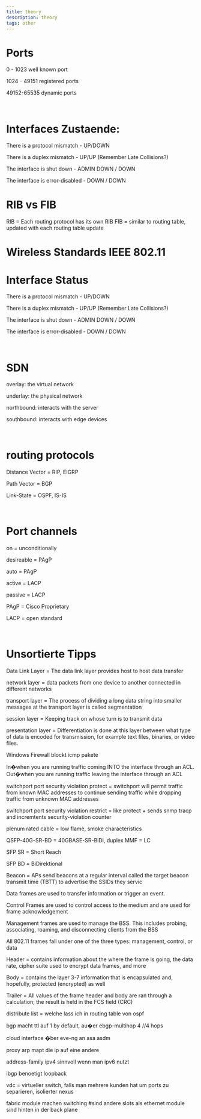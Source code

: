 ```yaml
---
title: theory
description: theory
tags: other
---
```


# Ports
0 - 1023 well known port

1024 - 49151 registered ports

49152-65535 dynamic ports

</br>

# Interfaces Zustaende:
There is a protocol mismatch - UP/DOWN

There is a duplex mismatch - UP/UP (Remember Late Collisions?)

The interface is shut down - ADMIN DOWN / DOWN

The interface is error-disabled - DOWN / DOWN 

# RIB vs FIB
RIB = Each routing protocol has its own RIB
FIB = similar to routing table, updated with each routing table update 

<markdown-image src="theory/1.PNG" alt="Alt text"></markdown-image>

# Wireless Standards IEEE 802.11

<markdown-image src="theory/2.PNG" alt="Alt text"></markdown-image>

# Interface Status
There is a protocol mismatch - UP/DOWN

There is a duplex mismatch - UP/UP (Remember Late Collisions?)

The interface is shut down - ADMIN DOWN / DOWN

The interface is error-disabled - DOWN / DOWN 

</br>

# SDN
overlay: the virtual network

underlay: the physical network

northbound: interacts with the server

southbound: interacts with edge devices 

</br>

# routing protocols
Distance Vector = RIP, EIGRP

Path Vector = BGP

Link-State = OSPF, IS-IS 

</br>

# Port channels
on = unconditionally

desireable = PAgP

auto = PAgP

active = LACP

passive = LACP

PAgP = Cisco Proprietary

LACP = open standard 

</br>

# Unsortierte Tipps

Data Link Layer = The data link layer provides host to host data transfer

network layer = data packets from one device to another connected in different networks

transport layer = The process of dividing a long data string into smaller messages at the transport layer is called segmentation

session layer = Keeping track on whose turn is to transmit data

presentation layer = Differentiation is done at this layer between what type of data is encoded for transmission, for example text files, binaries, or video files.

Windows Firewall blockt icmp pakete

In�when you are running traffic coming INTO the interface through an ACL. Out�when you are running traffic leaving the interface through an ACL

switchport port security violation protect = switchport will permit traffic from known MAC addresses to continue sending traffic while dropping traffic from unknown MAC addresses

switchport port security violation restrict = like protect + sends snmp tracp and incremtents security-violation counter

plenum rated cable = low flame, smoke characteristics 

QSFP-40G-SR-BD = 40GBASE-SR-BiDi, duplex MMF = LC

SFP SR = Short Reach

SFP BD = BiDirektional

Beacon = APs send beacons at a regular interval called the target beacon transmit time (TBTT) to advertise the SSIDs they servic

Data frames are used to transfer information or trigger an event.

Control Frames are used to control access to the medium and are used for frame acknowledgement

Management frames are used to manage the BSS. This includes probing, associating, roaming, and disconnecting clients from the BSS

All 802.11 frames fall under one of the three types: management, control, or data

Header = contains information about the where the frame is going, the data rate, cipher suite used to encrypt data frames, and more

Body = contains the layer 3-7 information that is encapsulated and, hopefully, protected (encrypted) as well

Trailer = All values of the frame header and body are ran through a calculation; the result is held in the FCS field (CRC)

distribute list = welche lass ich in routing table von ospf

bgp macht ttl auf 1 by default, au�er ebgp-multihop 4 //4 hops

cloud interface �ber eve-ng an asa asdm

proxy arp mapt die ip auf eine andere

address-family ipv4 sinnvoll wenn man ipv6 nutzt

ibgp benoetigt loopback 

vdc = virtueller switch, falls man mehrere kunden hat um ports zu separieren, isolierter nexus

fabric module machen switching  #sind andere slots als ethernet module sind hinten in der back plane